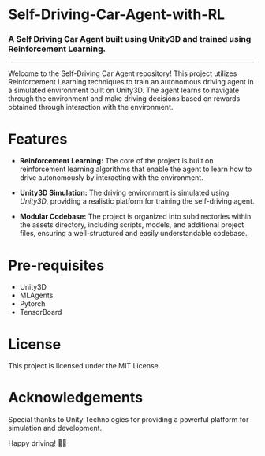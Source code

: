 # Self-Driving-Car-Agent-with-RL
### A Self Driving Car Agent built using Unity3D and trained using Reinforcement Learning.  
-------------

Welcome to the Self-Driving Car Agent repository! This project utilizes Reinforcement Learning techniques to train an autonomous driving agent in a simulated environment built on Unity3D. The agent learns to navigate through the environment and make driving decisions based on rewards obtained through interaction with the environment.

# Features
- **Reinforcement Learning:** The core of the project is built on reinforcement learning algorithms that enable the agent to learn how to drive autonomously by interacting with the environment.

- **Unity3D Simulation:** The driving environment is simulated using _Unity3D_, providing a realistic platform for training the self-driving agent.

- **Modular Codebase:** The project is organized into subdirectories within the assets directory, including scripts, models, and additional project files, ensuring a well-structured and easily understandable codebase.

# Pre-requisites
- Unity3D
- MLAgents
- Pytorch
- TensorBoard

# License
This project is licensed under the MIT License.

# Acknowledgements
Special thanks to Unity Technologies for providing a powerful platform for simulation and development.

Happy driving! 🚗💨
